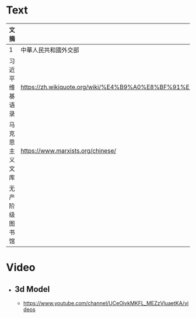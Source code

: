 # Text
|文摘|||
|:-|:-|:-|
|1|中華人民共和國外交部|https://www.fmprc.gov.cn/web/wjdt_674879/fyrbt_674889/|
|习近平维基语录|https://zh.wikiquote.org/wiki/%E4%B9%A0%E8%BF%91%E5%B9%B3|
|马克思主义文库|https://www.marxists.org/chinese/|
|无产阶级图书馆||

# Video
- ## 3d Model
  - https://www.youtube.com/channel/UCeOivkMKFL_MEZzVluaetKA/videos
